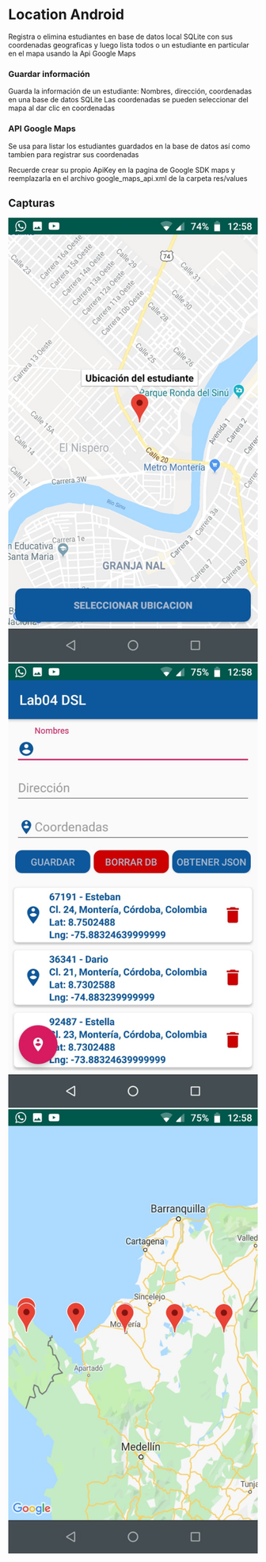 # Location Android
Registra o elimina estudiantes en base de datos local SQLite con sus coordenadas geograficas y luego lista todos o un estudiante en particular en el mapa usando la Api Google Maps
### Guardar información

Guarda la información de un estudiante: Nombres, dirección, coordenadas en una base de datos SQLite
Las coordenadas se pueden seleccionar del mapa al dar clic en coordenadas

 ### API Google Maps

Se usa para listar los estudiantes guardados en la base de datos así como tambien para registrar sus coordenadas

Recuerde crear su propio ApiKey en la pagina de Google SDK maps y reemplazarla en el archivo google_maps_api.xml de la carpeta res/values 

## Capturas
![Ejemplo 1](https://github.com/juanmar021/Location-android/blob/master/CAPTURAS/ej1.jpeg)
![Ejemplo 2](https://github.com/juanmar021/Location-android/blob/master/CAPTURAS/ej2.jpeg)
![Ejemplo 3](https://github.com/juanmar021/Location-android/blob/master/CAPTURAS/ej3.jpeg)
